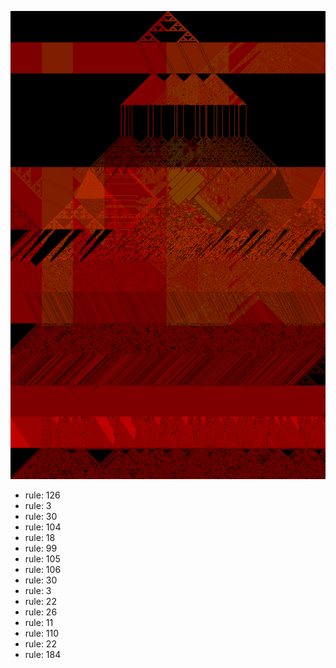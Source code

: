 ![photo](./output.png) 
 * rule: 126
* rule: 3
* rule: 30
* rule: 104
* rule: 18
* rule: 99
* rule: 105
* rule: 106
* rule: 30
* rule: 3
* rule: 22
* rule: 26
* rule: 11
* rule: 110
* rule: 22
* rule: 184
